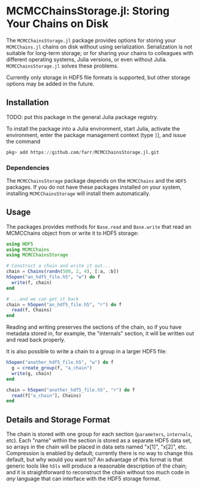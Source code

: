 # MCMCChainsStorage.jl: Storing Your Chains on Disk

The `MCMCChainsStorage.jl` package provides options for storing your
`MCMCChains.jl` chains on disk without using serialization.  Serialization is
not suitable for long-term storage; or for sharing your chains to colleagues
with different operating systems, Julia versions, or even without Julia.
`MCMCChainsStorage.jl` solves these problems.

Currently only storage in HDF5 file formats is supported, but other storage
options may be added in the future.

## Installation

TODO: put this package in the general Julia package registry.

To install the package into a Julia environment, start Julia, activate the
environment, enter the package management context (type `]`), and issue the
command

```julia
pkg> add https://github.com/farr/MCMCChainsStorage.jl.git
```

### Dependencies

The `MCMCChainsStorage` package depends on the `MCMCChains` and the `HDF5`
packages.  If you do not have these packages installed on your system,
installing `MCMCChainsStorage` will install them automatically.

## Usage

The packages provides methods for `Base.read` and `Base.write` that read an
MCMCChains object from or write it to HDF5 storage:

```julia
using HDF5
using MCMCChains
using MCMCChainsStorage

# Construct a chain and write it out...
chain = Chains(randn(500, 2, 4), [:a, :b])
h5open("an_hdf5_file.h5", "w") do f
  write(f, chain)
end

# ...and we can get it back
chain = h5open("an_hdf5_file.h5", "r") do f
  read(f, Chains)
end
```

Reading and writing preserves the sections of the chain, so if you have metadata
stored in, for example, the "internals" section, it will be written out and read
back properly.

It is also possible to write a chain to a group in a larger HDF5 file:

```julia
h5open("another_hdf5_file.h5", "w") do f
  g = create_group(f, "a_chain")
  write(g, chain)
end

chain = h5open("another_hdf5_file.h5", "r") do f
  read(f["a_chain"], Chains)
end
```

## Details and Storage Format

The chain is stored with one group for each section (`parameters`, `internals`,
etc).  Each "name" within the section is stored as a separate HDF5 data set, so
arrays in the chain will be placed in data sets named "x[1]", "x[2]", etc.
Compression is enabled by default; currently there is no way to change this
default, but why would you want to?  An advantage of this format is that generic
tools like `h5ls` will produce a reasonable description of the chain; and it is
straightforward to reconstruct the chain without too much code in *any* language
that can interface with the HDF5 storage format.
